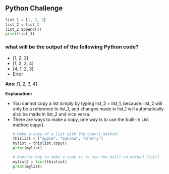 ## Python Challenge

```python
list_1 = [1, 2, 3]
list_2 = list_1
list_2.append(4)
print(list_1)
```

### what will be the output of the following Python code?
- [1, 2, 3]
- [1, 2, 3, 4]
- [4, 1, 2, 3]
- Error

**Ans:** [1, 2, 3, 4]

**Explanation:**
- You cannot copy a list simply by typing list_2 = list_1, because: list_2 will only be a reference to list_1, and changes made in list_1 will automatically also be made in list_2 and vice versa.
- There are ways to make a copy, one way is to use the built-in List method copy().
  ```python
  # Make a copy of a list with the copy() method:
  thislist = ["apple", "banana", "cherry"]
  mylist = thislist.copy()
  print(mylist)
  
  # Another way to make a copy is to use the built-in method list().
  mylist2 = list(thislist)
  print(mylist)
  ```